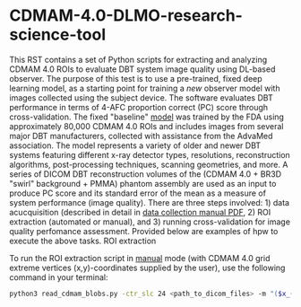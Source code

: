 # CDMAM-4.0-DLMO-research-science-tool
This RST contains a set of Python scripts for extracting and analyzing CDMAM 4.0 ROIs to evaluate DBT system image quality using DL-based observer.
The purpose of this test is to use a pre-trained, fixed deep learning model, as a starting point for training a *new* observer model with images collected using the subject device. The software evaluates DBT performance in terms of 4-AFC proportion correct (PC) score through cross-validation. The fixed "baseline" [model](https://plaque.twinbrook.org/index.php/s/QqtXn25qpP7MstE) was trained by the FDA using approximately 80,000 CDMAM 4.0 ROIs and includes images from several major DBT manufacturers, collected with assistance from the AdvaMed association. The model represents a variety of older and newer DBT systems featuring different x-ray detector types, resolutions, reconstruction algorithms, post-processing techniques, scanning geometries, and more.
A series of DICOM DBT reconstruction volumes of the (CDMAM 4.0 + BR3D "swirl" background + PMMA) phantom assembly are used as an input to produce PC score and its standard error of the mean as a measure of system performance (image quality). There are three steps involved: 1) data acucquisition (described in detail in [data collection manual PDF](https://plaque.twinbrook.org/index.php/s/AZYWP2z9SBYyexd), 2) ROI extraction (automated or manual), and 3) running cross-validation for image quality perfomance assessment. Provided below are examples of hpw to execute the above tasks.
ROI extraction

To run the ROI extraction script in <u>manual</u> mode (with CDMAM 4.0 grid extreme vertices (x,y)-coordinates supplied by the user), use the following command in your terminal:

```bash
python3 read_cdmam_blobs.py -ctr_slc 24 <path_to_dicom_files> -m "($x_{A}$, y, x, y, x, y, x, y)"



